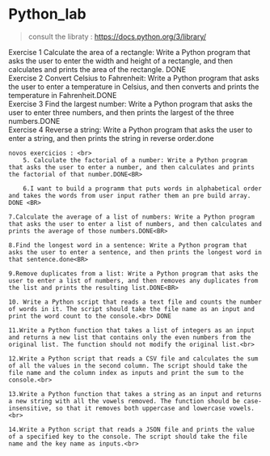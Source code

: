 # Python_lab

> consult the libraty : https://docs.python.org/3/library/

Exercise 1
    Calculate the area of a rectangle: Write a Python program that asks the user to enter the width and height of a rectangle, and then calculates and prints the area of the rectangle. DONE <br>
Exercise 2
    Convert Celsius to Fahrenheit: Write a Python program that asks the user to enter a temperature in Celsius, and then converts and prints the temperature in Fahrenheit.DONE<br>
Exercise 3
    Find the largest number: Write a Python program that asks the user to enter three numbers, and then prints the largest of the three numbers.DONE<br>
Exercise 4
    Reverse a string: Write a Python program that asks the user to enter a string, and then prints the string in reverse order.done <br>

    novos exercicios : <br>
        5. Calculate the factorial of a number: Write a Python program that asks the user to enter a number, and then calculates and prints the factorial of that number.DONE<BR>

        6.I want to build a programm that puts words in alphabetical order and takes the words from user input rather them an pre build array. DONE <BR>

    7.Calculate the average of a list of numbers: Write a Python program that asks the user to enter a list of numbers, and then calculates and prints the average of those numbers.DONE<BR>

    8.Find the longest word in a sentence: Write a Python program that asks the user to enter a sentence, and then prints the longest word in that sentence.done<BR>

    9.Remove duplicates from a list: Write a Python program that asks the user to enter a list of numbers, and then removes any duplicates from the list and prints the resulting list.DONE<BR>

    10. Write a Python script that reads a text file and counts the number of words in it. The script should take the file name as an input and print the word count to the console.<br> DONE

    11.Write a Python function that takes a list of integers as an input and returns a new list that contains only the even numbers from the original list. The function should not modify the original list.<br>

    12.Write a Python script that reads a CSV file and calculates the sum of all the values in the second column. The script should take the file name and the column index as inputs and print the sum to the console.<br>

    13.Write a Python function that takes a string as an input and returns a new string with all the vowels removed. The function should be case-insensitive, so that it removes both uppercase and lowercase vowels.<br>

    14.Write a Python script that reads a JSON file and prints the value of a specified key to the console. The script should take the file name and the key name as inputs.<br>

